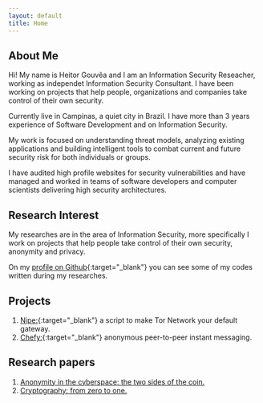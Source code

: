 ```yaml
---
layout: default
title: Home
---
```


## About Me

Hi! My name is Heitor Gouvêa and I am an Information Security Reseacher, working as independet Information Security Consultant.
I have been working on projects that help people, organizations and companies take control of their own security.  

Currently live in Campinas, a quiet city in Brazil. I have more than 3 years experience
of Software Development and on Information Security.

My work is focused on understanding threat models, analyzing existing
applications and building intelligent tools to combat current and future security
risk for both individuals or groups.

I have audited high profile websites for security vulnerabilities and have
managed and worked in teams of software developers and computer scientists
delivering high security architectures.

## Research Interest

My researches are in the area of Information Security,
more specifically I work on projects that help people take control of their own security, anonymity and privacy.

On my [profile on Github](https://github.com/GouveaHeitor){:target="_blank"} you can see
some of my codes written during my researches.

## Projects

1. [Nipe:](https://github.com/GouveaHeitor/nipe){:target="_blank"} a script to make Tor Network your default gateway.
2. [Chefy:](https://github.com/GouveaHeitor/chefy){:target="_blank"}  anonymous peer-to-peer instant messaging.

## Research papers

1. [Anonymity in the cyberspace: the two sides of the coin.](/publications/anonymity-the-two-sides-of-the-coin.pdf)
2. [Cryptography: from zero to one.](/publications/encryption-from-zero-to-one.pdf)
